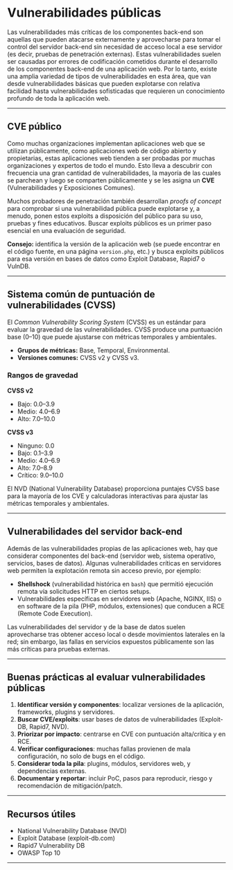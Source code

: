 # Vulnerabilidades públicas

Las vulnerabilidades más críticas de los componentes back-end son aquellas que pueden atacarse externamente y aprovecharse para tomar el control del servidor back-end sin necesidad de acceso local a ese servidor (es decir, pruebas de penetración externas). Estas vulnerabilidades suelen ser causadas por errores de codificación cometidos durante el desarrollo de los componentes back-end de una aplicación web. Por lo tanto, existe una amplia variedad de tipos de vulnerabilidades en esta área, que van desde vulnerabilidades básicas que pueden explotarse con relativa facilidad hasta vulnerabilidades sofisticadas que requieren un conocimiento profundo de toda la aplicación web.

---

## CVE público

Como muchas organizaciones implementan aplicaciones web que se utilizan públicamente, como aplicaciones web de código abierto y propietarias, estas aplicaciones web tienden a ser probadas por muchas organizaciones y expertos de todo el mundo. Esto lleva a descubrir con frecuencia una gran cantidad de vulnerabilidades, la mayoría de las cuales se parchean y luego se comparten públicamente y se les asigna un **CVE** (Vulnerabilidades y Exposiciones Comunes).

Muchos probadores de penetración también desarrollan *proofs of concept* para comprobar si una vulnerabilidad pública puede explotarse y, a menudo, ponen estos exploits a disposición del público para su uso, pruebas y fines educativos. Buscar exploits públicos es un primer paso esencial en una evaluación de seguridad.

**Consejo:** identifica la versión de la aplicación web (se puede encontrar en el código fuente, en una página `version.php`, etc.) y busca exploits públicos para esa versión en bases de datos como Exploit Database, Rapid7 o VulnDB.

---

## Sistema común de puntuación de vulnerabilidades (CVSS)

El *Common Vulnerability Scoring System* (CVSS) es un estándar para evaluar la gravedad de las vulnerabilidades. CVSS produce una puntuación base (0–10) que puede ajustarse con métricas temporales y ambientales.

- **Grupos de métricas:** Base, Temporal, Environmental.
- **Versiones comunes:** CVSS v2 y CVSS v3.

### Rangos de gravedad

**CVSS v2**
- Bajo: 0.0–3.9
- Medio: 4.0–6.9
- Alto: 7.0–10.0

**CVSS v3**
- Ninguno: 0.0
- Bajo: 0.1–3.9
- Medio: 4.0–6.9
- Alto: 7.0–8.9
- Crítico: 9.0–10.0

El NVD (National Vulnerability Database) proporciona puntajes CVSS base para la mayoría de los CVE y calculadoras interactivas para ajustar las métricas temporales y ambientales.

---

## Vulnerabilidades del servidor back-end

Además de las vulnerabilidades propias de las aplicaciones web, hay que considerar componentes del back-end (servidor web, sistema operativo, servicios, bases de datos). Algunas vulnerabilidades críticas en servidores web permiten la explotación remota sin acceso previo, por ejemplo:

- **Shellshock** (vulnerabilidad histórica en `bash`) que permitió ejecución remota vía solicitudes HTTP en ciertos setups.
- Vulnerabilidades específicas en servidores web (Apache, NGINX, IIS) o en software de la pila (PHP, módulos, extensiones) que conducen a RCE (Remote Code Execution).

Las vulnerabilidades del servidor y de la base de datos suelen aprovecharse tras obtener acceso local o desde movimientos laterales en la red; sin embargo, las fallas en servicios expuestos públicamente son las más críticas para pruebas externas.

---

## Buenas prácticas al evaluar vulnerabilidades públicas

1. **Identificar versión y componentes**: localizar versiones de la aplicación, frameworks, plugins y servidores.
2. **Buscar CVE/exploits**: usar bases de datos de vulnerabilidades (Exploit-DB, Rapid7, NVD).
3. **Priorizar por impacto**: centrarse en CVE con puntuación alta/critica y en RCE.
4. **Verificar configuraciones**: muchas fallas provienen de mala configuración, no solo de bugs en el código.
5. **Considerar toda la pila**: plugins, módulos, servidores web, y dependencias externas.
6. **Documentar y reportar**: incluir PoC, pasos para reproducir, riesgo y recomendación de mitigación/patch.

---

## Recursos útiles

- National Vulnerability Database (NVD)
- Exploit Database (exploit-db.com)
- Rapid7 Vulnerability DB
- OWASP Top 10

---
